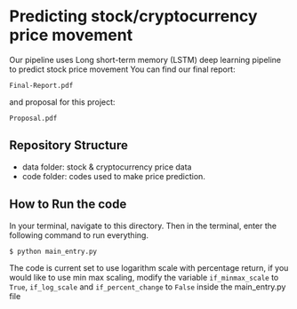 # Predicting stock/cryptocurrency price movement
Our pipeline uses Long short-term memory (LSTM) deep learning pipeline to predict stock price movement
You can find our final report:
```
Final-Report.pdf
```
and proposal for this project:
```
Proposal.pdf
```

## Repository Structure
* data folder: stock & cryptocurrency price data
* code folder: codes used to make price prediction. 

## How to Run the code
In your terminal, navigate to this directory.
Then in the terminal, enter the following command to run everything.
```
$ python main_entry.py
```

The code is current set to use logarithm scale with percentage return, if you would like to 
use min max scaling, modify the variable ``` if_minmax_scale ``` to ``` True ```, 
``` if_log_scale ``` and ``` if_percent_change ``` to ``` False ``` inside the main_entry.py file
